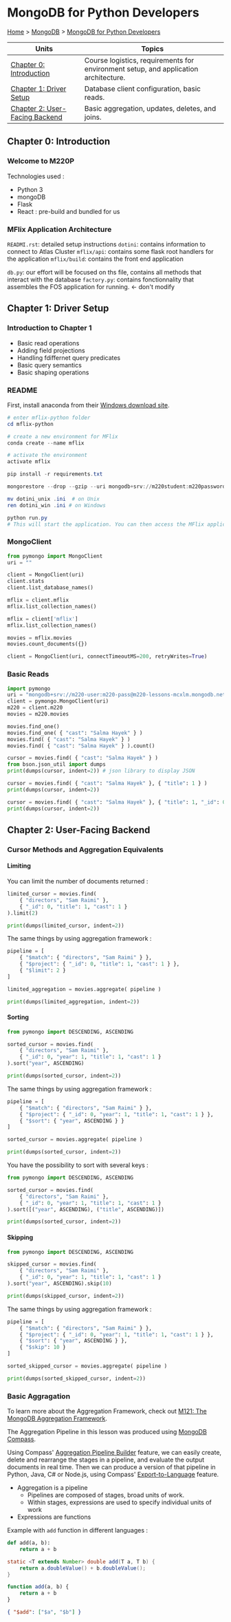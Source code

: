 # MongoDB for Python Developers

[Home](../README.md) > [MongoDB](./readme.md) > [MongoDB for Python Developers](./python.md)

Units | Topics
--- | ---
[Chapter 0: Introduction](#chapter-0-introduction) | Course logistics, requirements for environment setup, and application architecture.
[Chapter 1: Driver Setup](#chapter-1-driver-setup) | Database client configuration, basic reads.
[Chapter 2: User-Facing Backend](#chapter-2-user-facing-backend) | Basic aggregation, updates, deletes, and joins.

## Chapter 0: Introduction

### Welcome to M220P

Technologies used :

- Python 3
- mongoDB
- Flask
- React : pre-build and bundled for us

### MFlix Application Architecture

`READMI.rst`: detailed setup instructions
`dotini`: contains information to connect to Atlas Cluster
`mflix/api`: contains some flask root handlers for the application
`mflix/build`: contains the front end application

`db.py`: our effort will be focused on ths file, contains all methods that interact with the database
`factory.py`: contains fonctionnality that assembles the FOS application for running. <- don't modify

## Chapter 1: Driver Setup

### Introduction to Chapter 1

- Basic read operations
- Adding field projections
- Handling fdiffernet query predicates
- Basic query semantics
- Basic shaping operations

### README

First, install anaconda from their [Windows download site](https://www.anaconda.com/download/#windows).

```powershell
# enter mflix-python folder
cd mflix-python

# create a new environment for MFlix
conda create --name mflix

# activate the environment
activate mflix

pip install -r requirements.txt

mongorestore --drop --gzip --uri mongodb+srv://m220student:m220password@<YOUR_CLUSTER_URI> data

mv dotini_unix .ini  # on Unix
ren dotini_win .ini # on Windows

python run.py
# This will start the application. You can then access the MFlix application at http://localhost:5000/.
```

### MongoClient

```python
from pymongo import MongoClient
uri = ""

client = MongoClient(uri)
client.stats
client.list_database_names()

mflix = client.mflix
mflix.list_collection_names()

mflix = client['mflix']
mflix.list_collection_names()

movies = mflix.movies
movies.count_documents({})

client = MongoClient(uri, connectTimeoutMS=200, retryWrites=True)
```

### Basic Reads

```python
import pymongo
uri = "mongodb+srv://m220-user:m220-pass@m220-lessons-mcxlm.mongodb.net/test"
client = pymongo.MongoClient(uri)
m220 = client.m220
movies = m220.movies

movies.find_one()
movies.find_one( { "cast": "Salma Hayek" } )
movies.find( { "cast": "Salma Hayek" } )
movies.find( { "cast": "Salma Hayek" } ).count()

cursor = movies.find( { "cast": "Salma Hayek" } )
from bson.json_util import dumps
print(dumps(cursor, indent=2)) # json library to display JSON

cursor = movies.find( { "cast": "Salma Hayek" }, { "title": 1 } )
print(dumps(cursor, indent=2))

cursor = movies.find( { "cast": "Salma Hayek" }, { "title": 1, "_id": 0 } )
print(dumps(cursor, indent=2))
```

## Chapter 2: User-Facing Backend

### Cursor Methods and Aggregation Equivalents

#### Limiting

You can limit the number of documents returned :

```python
limited_cursor = movies.find(
    { "directors", "Sam Raimi" },
    { "_id": 0, "title": 1, "cast": 1 }
).limit(2)

print(dumps(limited_cursor, indent=2))
```

The same things by using aggregation framework :

```python
pipeline = [
    { "$match": { "directors", "Sam Raimi" } },
    { "$project": { "_id": 0, "title": 1, "cast": 1 } },
    { "$limit": 2 }
]

limited_aggregation = movies.aggregate( pipeline )

print(dumps(limited_aggregation, indent=2))
```

#### Sorting

```python
from pymongo import DESCENDING, ASCENDING

sorted_cursor = movies.find(
    { "directors", "Sam Raimi" },
    { "_id": 0, "year": 1, "title": 1, "cast": 1 }
).sort("year", ASCENDING)

print(dumps(sorted_cursor, indent=2))
```

The same things by using aggregation framework :

```python
pipeline = [
    { "$match": { "directors", "Sam Raimi" } },
    { "$project": { "_id": 0, "year": 1, "title": 1, "cast": 1 } },
    { "$sort": { "year", ASCENDING } }
]

sorted_cursor = movies.aggregate( pipeline )

print(dumps(sorted_cursor, indent=2))
```

You have the possibility to sort with several keys :

```python
from pymongo import DESCENDING, ASCENDING

sorted_cursor = movies.find(
    { "directors", "Sam Raimi" },
    { "_id": 0, "year": 1, "title": 1, "cast": 1 }
).sort([("year", ASCENDING), ("title", ASCENDING)])

print(dumps(sorted_cursor, indent=2))
```

#### Skipping

```python
from pymongo import DESCENDING, ASCENDING

skipped_cursor = movies.find(
    { "directors", "Sam Raimi" },
    { "_id": 0, "year": 1, "title": 1, "cast": 1 }
).sort("year", ASCENDING).skip(10)

print(dumps(skipped_cursor, indent=2))
```

The same things by using aggregation framework :

```python
pipeline = [
    { "$match": { "directors", "Sam Raimi" } },
    { "$project": { "_id": 0, "year": 1, "title": 1, "cast": 1 } },
    { "$sort": { "year", ASCENDING } },
    { "$skip": 10 }
]

sorted_skipped_cursor = movies.aggregate( pipeline )

print(dumps(sorted_skipped_cursor, indent=2))
```

### Basic Aggragation

To learn more about the Aggregation Framework, check out [M121: The MongoDB Aggregation Framework](https://university.mongodb.com/courses/M121/about).

The Aggregation Pipeline in this lesson was produced using [MongoDB Compass](https://www.mongodb.com/products/compass).

Using Compass' [Aggregation Pipeline Builder](https://docs.mongodb.com/compass/master/aggregation-pipeline-builder/) feature, we can easily create, delete and rearrange the stages in a pipeline, and evaluate the output documents in real time. Then we can produce a version of that pipeline in Python, Java, C# or Node.js, using Compass' [Export-to-Language](https://docs.mongodb.com/compass/master/export-pipeline-to-language) feature.

- Aggregation is a pipeline
  - Pipelines are composed of stages, broad units of work.
  - Within stages, expressions are used to specify individual units of work
- Expressions are functions

Example with `add` function in different languages :

```python
def add(a, b):
    return a + b
```

```java
static <T extends Number> double add(T a, T b) {
    return a.doubleValue() + b.doubleValue();
}
```

```js
function add(a, b) {
    return a + b
}
```

```json
{ "$add": ["$a", "$b"] }
```
